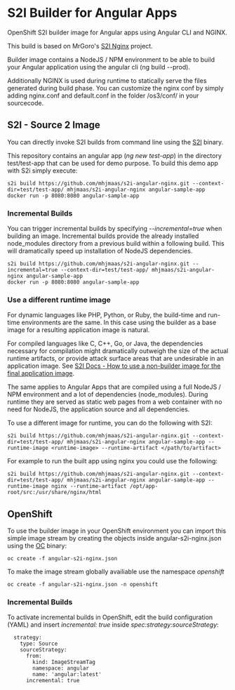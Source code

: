 # S2I Builder for Angular Apps
OpenShift S2I builder image for Angular apps using Angular CLI and NGINX.

This build is based on MrGoro's [S2I Nginx](https://github.com/sclorg/nginx-container) project.

Builder image contains a NodeJS / NPM environment to be able to build your Angular application using the angular cli (ng build --prod).

Additionally NGINX is used during runtime to statically serve the files generated during build phase. You can customize the nginx conf 
by simply adding nginx.conf and default.conf in the folder /os3/conf/ in your sourcecode.

## S2I - Source 2 Image
You can directly invoke S2I builds from command line using the [S2I](https://github.com/openshift/source-to-image) binary.

This repository contains an angular app (*ng new test-app*) in the directory test/test-app that can be used for demo purpose. To build this demo app with S2i simply execute:

```
s2i build https://github.com/mhjmaas/s2i-angular-nginx.git --context-dir=test/test-app/ mhjmaas/s2i-angular-nginx angular-sample-app
docker run -p 8080:8080 angular-sample-app
```

### Incremental Builds
You can trigger incremental builds by specifying *--incremental=true* when building an image. Incremental builds provide the already installed node_modules directory from a previous build within a following build. This will dramatically speed up installation of NodeJS dependencies.
```
s2i build https://github.com/mhjmaas/s2i-angular-nginx.git --incremental=true --context-dir=test/test-app/ mhjmaas/s2i-angular-nginx angular-sample-app
docker run -p 8080:8080 angular-sample-app
```

### Use a different runtime image
For dynamic languages like PHP, Python, or Ruby, the build-time and run-time environments are the same. In this case using the builder as a base image for a resulting application image is natural.

For compiled languages like C, C++, Go, or Java, the dependencies necessary for compilation might dramatically outweigh the size of the actual runtime artifacts, or provide attack surface areas that are undesirable in an application image. See [S2I Docs - How to use a non-builder image for the final application image](https://github.com/openshift/source-to-image/blob/master/docs/runtime_image.md).
 
The same applies to Angular Apps that are compiled using a full NodeJS / NPM environment and a lot of dependencies (node_modules). During runtime they are served as static web pages from a web container with no need for NodeJS, the application source and all dependencies.

To use a different image for runtime, you can do the following with S2I:
```
s2i build https://github.com/mhjmaas/s2i-angular-nginx.git --context-dir=test/test-app/ mhjmaas/s2i-angular-nginx angular-sample-app --runtime-image <runtime-image> --runtime-artifact </path/to/artifact>
```

For example to run the built app using nginx you could use the following:
```
s2i build https://github.com/mhjmaas/s2i-angular-nginx.git --context-dir=test/test-app/ mhjmaas/s2i-angular-nginx angular-sample-app --runtime-image nginx --runtime-artifact /opt/app-root/src:/usr/share/nginx/html
```

## OpenShift
To use the builder image in your OpenShift environment you can import this simple image stream by creating the objects inside angular-s2i-nginx.json using the [OC](https://github.com/openshift/origin) binary:
```
oc create -f angular-s2i-nginx.json
```

To make the image stream globally availiable use the namespace *openshift*
```
oc create -f angular-s2i-nginx.json -n openshift
```
### Incremental Builds
To activate incremental builds in OpenShift, edit the build configuration (YAML) and insert *incremental: true* inside *spec:strategy:sourceStrategy*:
```
  strategy:
    type: Source
    sourceStrategy:
      from:
        kind: ImageStreamTag
        namespace: angular
        name: 'angular:latest'
      incremental: true
```